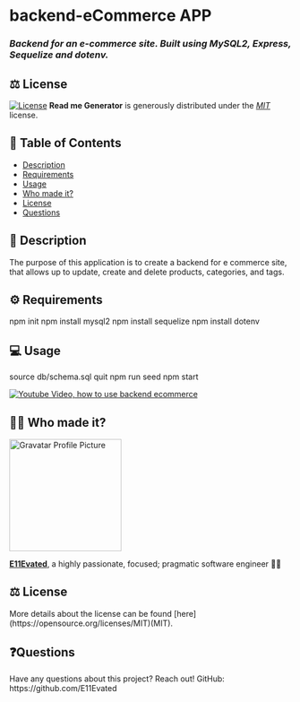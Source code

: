 # backend-eCommerce APP

### *Backend for an e-commerce site. Built using MySQL2, Express, Sequelize and dotenv.*


## ⚖️ License

[![License](https://img.shields.io/badge/License-MIT-green.svg)](https://opensource.org/licenses/MIT)
**Read me Generator** is generously distributed under the *[MIT](https://opensource.org/licenses/mit)* license.

## 📝 Table of Contents
- <a href="#description">Description</a>
- <a href="#requirements">Requirements</a>
- <a href="#usage">Usage</a>
- <a href="#author">Who made it?</a>
- <a href="#license">License</a>
- <a href="#contact">Questions</a>

<h2 id="description">📄 Description</h2>
The purpose of this application is to create a backend for e commerce site, that allows up to update, create and delete products, categories, and tags.


<h2 id="requirements">⚙️ Requirements</h2>
npm init
npm install mysql2
npm install sequelize
npm install dotenv

<h2 id="usage">💻 Usage</h2>
source db/schema.sql
quit
npm run seed
npm start

[![Youtube Video, how to use backend ecommerce](https://youtu.be/_P8cHFdxuF0)](https://youtu.be/_P8cHFdxuF0)

<h2 id="author">👨‍💻 Who made it?</h2>
<img src="https://s.gravatar.com/avatar/dab06605493afa6972d07fc273590cdc?s=200" alt="Gravatar Profile Picture" width="200" height="200">

<a href="https://e11evated.github.io/myPortfolio/" target="_blank">**E11Evated**</a>, a highly passionate, focused; pragmatic software engineer 🧙‍♂️

<h2 id="license">⚖️ License</h2>
More details about the license can be found [here](https://opensource.org/licenses/MIT)(MIT).


<h2 id="contact">❓Questions</h2>
Have any questions about this project? Reach out! GitHub:  https://github.com/E11Evated
